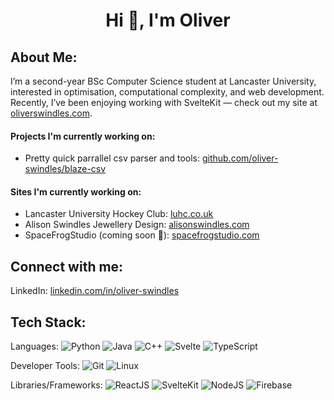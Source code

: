 <h1 align="center">Hi 👋, I'm Oliver</h1>

## About Me:
I’m a second-year BSc Computer Science student at Lancaster University, interested in optimisation, computational complexity, and web development. Recently, I’ve been enjoying working with SvelteKit — check out my site at [oliverswindles.com](https://oliverswindles.com).

#### Projects I'm currently working on:
- Pretty quick parrallel csv parser and tools: [github.com/oliver-swindles/blaze-csv](https://www.github.com/oliver-swindles/blaze-csv/)

#### Sites I'm currently working on:
- Lancaster University Hockey Club: [luhc.co.uk](https://www.luhc.co.uk)
- Alison Swindles Jewellery Design: [alisonswindles.com](https://www.alisonswindles.com)
- SpaceFrogStudio (coming soon 👀): [spacefrogstudio.com](https://spacefrogstudio.com)

## Connect with me:
LinkedIn: [linkedin.com/in/oliver-swindles](https://www.linkedin.com/in/oliver-swindles)

## Tech Stack:
Languages:
![Python](https://img.shields.io/badge/python-3670A0?style=for-the-badge&logo=python&logoColor=ffdd54)
![Java](https://img.shields.io/badge/Java-ED8B00?style=for-the-badge&logo=openjdk&logoColor=white) 
![C++](https://img.shields.io/badge/-C++-blue?style=for-the-badge&logo=cplusplus)
![Svelte](https://img.shields.io/badge/Svelte-4A4A55?style=for-the-badge&logo=svelte)
![TypeScript](https://shields.io/badge/TypeScript-3178C6?style=for-the-badge&logo=TypeScript&logoColor=FFF)

Developer Tools:
![Git](https://img.shields.io/badge/git-%23F05033.svg?style=for-the-badge&logo=git&logoColor=white)
![Linux](https://img.shields.io/badge/Linux-FCC624?style=for-the-badge&logo=linux&logoColor=black)

Libraries/Frameworks:
![ReactJS](https://img.shields.io/badge/react-%2320232a.svg?style=for-the-badge&logo=react&logoColor=%2361DAFB)
![SvelteKit](https://img.shields.io/badge/SvelteKit-FF3E00?style=for-the-badge&logo=svelte&logoColor=white)
![NodeJS](https://img.shields.io/badge/node.js-6DA55F?style=for-the-badge&logo=node.js&logoColor=white)
![Firebase](https://img.shields.io/badge/firebase-ffca28?style=for-the-badge&logo=firebase&logoColor=black)


